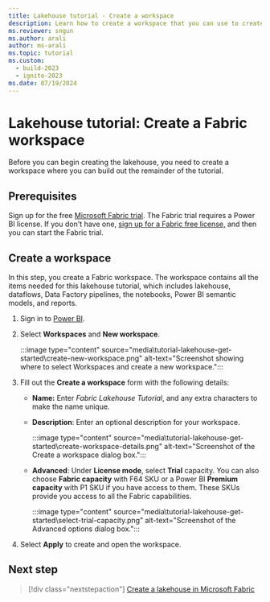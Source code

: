 ```yaml
---
title: Lakehouse tutorial - Create a workspace
description: Learn how to create a workspace that you can use to create other items required by this end-to-end tutorial.
ms.reviewer: sngun
ms.author: arali
author: ms-arali
ms.topic: tutorial
ms.custom:
  - build-2023
  - ignite-2023
ms.date: 07/19/2024
---
```


# Lakehouse tutorial: Create a Fabric workspace

Before you can begin creating the lakehouse, you need to create a workspace where you can build out the remainder of the tutorial.

## Prerequisites

Sign up for the free [Microsoft Fabric trial](../get-started/fabric-trial.md). The Fabric trial requires a Power BI license. If you don't have one, [sign up for a Fabric free license,](https://app.fabric.microsoft.com/?pbi_source=learn-data-engineering-tutorial-lakehouse-get-started) and then you can start the Fabric trial.

## Create a workspace

In this step, you create a Fabric workspace. The workspace contains all the items needed for this lakehouse tutorial, which includes lakehouse, dataflows, Data Factory pipelines, the notebooks, Power BI semantic models, and reports.

1. Sign in to [Power BI](https://powerbi.com/).

1. Select **Workspaces** and **New workspace**.

   :::image type="content" source="media\tutorial-lakehouse-get-started\create-new-workspace.png" alt-text="Screenshot showing where to select Workspaces and create a new workspace.":::

1. Fill out the **Create a workspace** form with the following details:

   * **Name:** Enter *Fabric Lakehouse Tutorial*, and any extra characters to make the name unique.

   * **Description**: Enter an optional description for your workspace.

      :::image type="content" source="media\tutorial-lakehouse-get-started\create-workspace-details.png" alt-text="Screenshot of the Create a workspace dialog box.":::

   * **Advanced**: Under **License mode**, select **Trial** capacity. You can also choose **Fabric capacity** with F64 SKU or a Power BI **Premium capacity** with P1 SKU if you have access to them. These SKUs provide you access to all the Fabric capabilities.

      :::image type="content" source="media\tutorial-lakehouse-get-started\select-trial-capacity.png" alt-text="Screenshot of the Advanced options dialog box.":::

1. Select **Apply** to create and open the workspace.

## Next step

> [!div class="nextstepaction"]
> [Create a lakehouse in Microsoft Fabric](tutorial-build-lakehouse.md)
